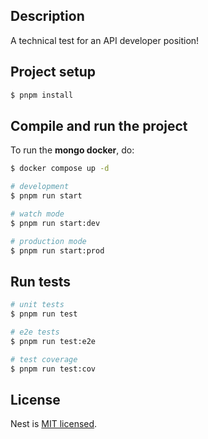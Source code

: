 ## Description

A technical test for an API developer position!

## Project setup

```bash
$ pnpm install
```

## Compile and run the project

To run the **mongo docker**, do:
```bash
$ docker compose up -d
```

```bash
# development
$ pnpm run start

# watch mode
$ pnpm run start:dev

# production mode
$ pnpm run start:prod
```

## Run tests

```bash
# unit tests
$ pnpm run test

# e2e tests
$ pnpm run test:e2e

# test coverage
$ pnpm run test:cov
```

## License

Nest is [MIT licensed](https://github.com/nestjs/nest/blob/master/LICENSE).
